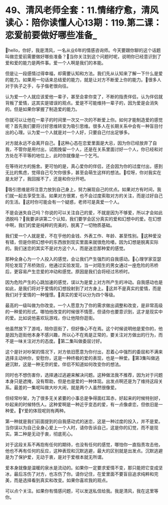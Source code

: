 # 49、清风老师全套：11.情绪疗愈，清风读心：陪你读懂人心13期：119.第二课：恋爱前要做好哪些准备_

🎼hello，你好，我是清风，一名从业6年的情感咨询师。今天要跟你聊的这个话题叫做恋爱前需要做好哪些准备？🎼当你关注到这个问题时呢，说明你已经意识到了爱和爱的能力是两件事。爱一个人啊是我们的本能。

但是让一段感情过得幸福，却需要认知和方法。我们先从认知来了解一下什么是爱的能力。如果用一句话来总结爱的能力，就是让对方不断爱上你的能力。🎼很多人对于执子之手，与子偕老很向往。

认为爱一个人就应该爱他一辈子，甚至会拿你变了，不断的指责伴侣，认为伴侣就背叛了爱情，这其实是错误的观点。爱是不可能维持一辈子的，因为爱是会消失的。但是如果你掌握了制造爱的能力。

你就可以让他在一辈子的时间里一次又一次的不断爱上你。如何才能制造爱的感觉呢？首先我们要将讨好思维转变为吸引思维。很多人在长期关系中会有一种盲目付出的心理。认为爱一个人就是对一个人好，只要自己付出足够多。

对方就永远不会离开自己。🎼这种心态在恋爱里面是大忌，因为你已经放弃了自我，不管你是用付出，试图挽留一个人，还是在关系里面讨好一个人，你已经和对方处在不平等的地位上，此时你就像是一个乞丐。

在等待对方的施舍。更可怕的是，真心爱你的伴侣，还会因为你的过度付出，感到无比的焦虑，觉得自己亏欠你很多，甚至会萌生这样的想法。🎼哎呀，你对我实在是太好了，我回报不了，还是和你分开吧。

🎼吸引思维是将注意力放到自己身上，努力展现自己的优点。如果对方有时间，我们就一起去享受生活。如果对方很累，也不会过度索取对方的关注，而是过好自己的生活。🎼这时你可能会有一个疑惑，老师可是真爱一个人。

不是会迷失自己吗？你说的可以关注自己的爱，不就是因为不够爱，所以才会如此洒脱吗？🎼我要讲讲第二个认知，我们要学会区分真实的爱和幻想中的爱。在幻想中啊，我们的爱是纯粹的完美的，脱离了一切物质基础。

我们爱一个人就是爱，不在乎他的金钱、外表工作、年龄、甚至性别。🎼这种爱没有错，但是你把幻想中的东西放到现实里面来就很危险喽。因为幻想是脱离实际的。我们迷恋的其实不是对方这个人，而是迷恋那种爱的感觉。

那种全身心为一个人投入的感觉，会让我们产生强烈的自我感动。🎼心理学家亚瑟阿伦发现了吊桥效应，他通过实验发现，当一对陌生的男女通过一座危险的吊桥后，更容易产生恋爱的冲动和感觉。原因是我们会将经过吊桥时。

因为危险产生的心跳加速的感觉，误以为是爱上对方所产生的冲动。自我感动也是如此，是我们将对于爱情的幻想投射到了对方身上。🎼这并不是真实的爱情，而是我们对于爱情的一种憧憬。🎼真实的爱可以分为四个等级。

最高的一级叫做为你改变。一个人愿意为了你的需求做出调整和改变，是非常高级的一种爱的形式。哪怕他改变的时候很不情愿，但请你也要意识到，这才是现实中的爱。比如说他喜欢玩游戏，你让他陪你逛街。

他虽然放下了游戏，陪你逛街了，但好像心不在焉。这个时候说明他是爱你的，他是因为逛街他本身不感兴趣，所以心不在焉是正常的，要关注对方做出的行为，而不是一味关注对方的态度。🎼第二集叫做委屈讨好。

这个是针对吵架的情况下，对方依旧愿意为你付出，忍着心中强烈的委屈和不满来选择主动哄你，安慰你，这是一种终极的爱的表现，也是一种爱。🎼第3集叫做逃避沉默，这是一种无奈的爱。伴侣不知道如何改变你的想法。

同时也不想伤害你，选择通过逃避来解决问题。这种做法我不推荐，因为对于问题本身只是遮掩，没有帮助，但是也是爱的一种体现。出发点啊还是为了维持这段关系。最差的一集呢叫做大吵大闹，就是两个人虽然很像爱。

但经常吵架，为了很多无关紧要的小事总是争得面红耳赤，好起来的时候特别好，吵起来的时候特伤人。这种爱啊是一种近乎变态的爱，有一点像虐恋，但依旧是一种爱。🎼Y爱的体现呢则有两种。

第一种就是我们前面提到的自我感动式的迷恋，这是一种过度的投入，并不是爱。当你误以为自己全身心爱上一个人时，请你告诉自己，这是你的幻觉，而不是现实。第二种是无动于衷，彻底死心。

对于这段关系不再抱有任何的期待，也没有任何的感觉，哪怕你一直指责攻击他，他也不再有任何的反应，这种表现和沉默逃避，最大的区别就是出发点。沉默逃避是为了保护爱，无动于衷，是对于爱根本就无所谓。

爱本身就像是温暖的泉水是流动的。如果你一定要求爱情不变，那只能把它变成坚冰，最后冻伤了对方，也冻伤了你。请你记住，在爱里面不要盲目追求纯粹和完美，而是选择看到真实和改变。如果你喜欢我的观点。

可以点个关注。如果你有情感问题，可以发送私信给我。我是清风，我在这里等你。